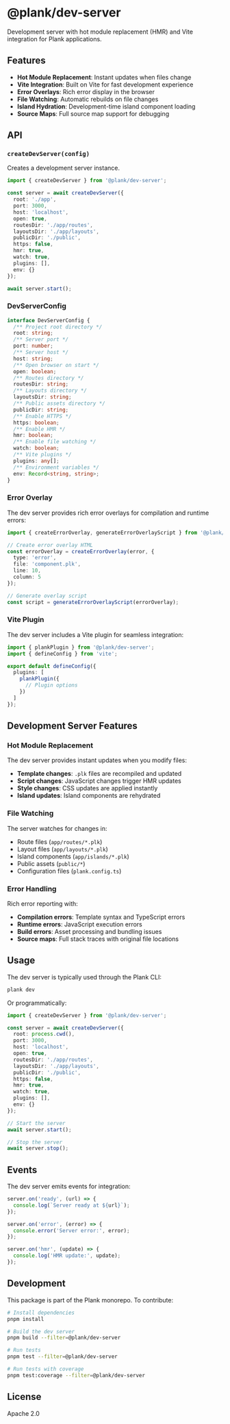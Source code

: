 # @plank/dev-server

Development server with hot module replacement (HMR) and Vite integration for Plank applications.

## Features

- **Hot Module Replacement**: Instant updates when files change
- **Vite Integration**: Built on Vite for fast development experience
- **Error Overlays**: Rich error display in the browser
- **File Watching**: Automatic rebuilds on file changes
- **Island Hydration**: Development-time island component loading
- **Source Maps**: Full source map support for debugging

## API

### `createDevServer(config)`

Creates a development server instance.

```typescript
import { createDevServer } from '@plank/dev-server';

const server = await createDevServer({
  root: './app',
  port: 3000,
  host: 'localhost',
  open: true,
  routesDir: './app/routes',
  layoutsDir: './app/layouts',
  publicDir: './public',
  https: false,
  hmr: true,
  watch: true,
  plugins: [],
  env: {}
});

await server.start();
```

### DevServerConfig

```typescript
interface DevServerConfig {
  /** Project root directory */
  root: string;
  /** Server port */
  port: number;
  /** Server host */
  host: string;
  /** Open browser on start */
  open: boolean;
  /** Routes directory */
  routesDir: string;
  /** Layouts directory */
  layoutsDir: string;
  /** Public assets directory */
  publicDir: string;
  /** Enable HTTPS */
  https: boolean;
  /** Enable HMR */
  hmr: boolean;
  /** Enable file watching */
  watch: boolean;
  /** Vite plugins */
  plugins: any[];
  /** Environment variables */
  env: Record<string, string>;
}
```

### Error Overlay

The dev server provides rich error overlays for compilation and runtime errors:

```typescript
import { createErrorOverlay, generateErrorOverlayScript } from '@plank/dev-server';

// Create error overlay HTML
const errorOverlay = createErrorOverlay(error, {
  type: 'error',
  file: 'component.plk',
  line: 10,
  column: 5
});

// Generate overlay script
const script = generateErrorOverlayScript(errorOverlay);
```

### Vite Plugin

The dev server includes a Vite plugin for seamless integration:

```typescript
import { plankPlugin } from '@plank/dev-server';
import { defineConfig } from 'vite';

export default defineConfig({
  plugins: [
    plankPlugin({
      // Plugin options
    })
  ]
});
```

## Development Server Features

### Hot Module Replacement

The dev server provides instant updates when you modify files:

- **Template changes**: `.plk` files are recompiled and updated
- **Script changes**: JavaScript changes trigger HMR updates
- **Style changes**: CSS updates are applied instantly
- **Island updates**: Island components are rehydrated

### File Watching

The server watches for changes in:

- Route files (`app/routes/*.plk`)
- Layout files (`app/layouts/*.plk`)
- Island components (`app/islands/*.plk`)
- Public assets (`public/*`)
- Configuration files (`plank.config.ts`)

### Error Handling

Rich error reporting with:

- **Compilation errors**: Template syntax and TypeScript errors
- **Runtime errors**: JavaScript execution errors
- **Build errors**: Asset processing and bundling issues
- **Source maps**: Full stack traces with original file locations

## Usage

The dev server is typically used through the Plank CLI:

```bash
plank dev
```

Or programmatically:

```typescript
import { createDevServer } from '@plank/dev-server';

const server = await createDevServer({
  root: process.cwd(),
  port: 3000,
  host: 'localhost',
  open: true,
  routesDir: './app/routes',
  layoutsDir: './app/layouts',
  publicDir: './public',
  https: false,
  hmr: true,
  watch: true,
  plugins: [],
  env: {}
});

// Start the server
await server.start();

// Stop the server
await server.stop();
```

## Events

The dev server emits events for integration:

```typescript
server.on('ready', (url) => {
  console.log(`Server ready at ${url}`);
});

server.on('error', (error) => {
  console.error('Server error:', error);
});

server.on('hmr', (update) => {
  console.log('HMR update:', update);
});
```

## Development

This package is part of the Plank monorepo. To contribute:

```bash
# Install dependencies
pnpm install

# Build the dev server
pnpm build --filter=@plank/dev-server

# Run tests
pnpm test --filter=@plank/dev-server

# Run tests with coverage
pnpm test:coverage --filter=@plank/dev-server
```

## License

Apache 2.0
